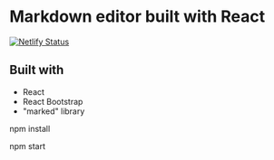 # Markdown editor built with React

[![Netlify Status](https://api.netlify.com/api/v1/badges/822fd402-dcc7-48f5-8cf7-f96c674fc18e/deploy-status)](https://app.netlify.com/sites/md-viewer/deploys)

## Built with

- React
- React Bootstrap
- "marked" library

npm install

npm start
